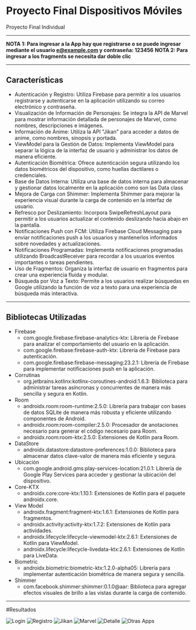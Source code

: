 # Proyecto Final Dispositivos Móviles

Proyecto Final Individual

---

**NOTA 1: Para ingresar a la App hay que registrarse o se puede ingresar mediante el usuario e@example.com y contraseña: 123456**
**NOTA 2: Para ingresar a los fragments se necesita dar doble clic**

---

## Características

- Autenticación y Registro: Utiliza Firebase para permitir a los usuarios registrarse y autenticarse en la aplicación utilizando su correo electrónico y contraseña.
- Visualización de Información de Personajes: Se integra la API de Marvel para mostrar información detallada de personajes de Marvel, como nombres, descripciones e imágenes.
- Información de Anime: Utiliza la API "Jikan" para acceder a datos de anime, como nombres, sinopsis y portada.
- ViewModel para la Gestión de Datos: Implementa ViewModel para separar la lógica de la interfaz de usuario y administrar los datos de manera eficiente.
- Autenticación Biométrica: Ofrece autenticación segura utilizando los datos biométricos del dispositivo, como huellas dactilares o credenciales.
- Base de Datos Interna: Utiliza una base de datos interna para almacenar y gestionar datos localmente en la aplicación como son las Data class
- Mejora de Carga con Shimmer: Implementa Shimmer para mejorar la experiencia visual durante la carga de contenido en la interfaz de usuario.
- Refresco por Deslizamiento: Incorpora SwipeRefreshLayout para permitir a los usuarios actualizar el contenido deslizando hacia abajo en la pantalla.
- Notificaciones Push con FCM: Utiliza Firebase Cloud Messaging para enviar notificaciones push a los usuarios y mantenerlos informados sobre novedades y actualizaciones.
- Notificaciones Programadas: Implementa notificaciones programadas utilizando BroadcastReceiver para recordar a los usuarios eventos importantes o tareas pendientes.
- Uso de Fragmentos: Organiza la interfaz de usuario en fragmentos para crear una experiencia fluida y modular.
- Búsqueda por Voz a Texto: Permite a los usuarios realizar búsquedas en Google utilizando la función de voz a texto para una experiencia de búsqueda más interactiva.

---

## Bibliotecas Utilizadas

- Firebase
  - com.google.firebase:firebase-analytics-ktx: Librería de Firebase para analizar el comportamiento del usuario en la aplicación.
  - com.google.firebase:firebase-auth-ktx: Librería de Firebase para autenticación.
  - com.google.firebase:firebase-messaging:23.2.1: Librería de Firebase para implementar notificaciones push en la aplicación.
- Corrutinas
  - org.jetbrains.kotlinx:kotlinx-coroutines-android:1.6.3: Biblioteca para administrar tareas asíncronas y concurrentes de manera más sencilla y segura en Kotlin.
- Room
  - androidx.room:room-runtime:2.5.0: Librería para trabajar con bases de datos SQLite de manera más robusta y eficiente utilizando componentes de Android.
  - androidx.room:room-compiler:2.5.0: Procesador de anotaciones necesario para generar el código necesario para Room.
  - androidx.room:room-ktx:2.5.0: Extensiones de Kotlin para Room.
- DataStore
  - androidx.datastore:datastore-preferences:1.0.0: Biblioteca para almacenar datos clave-valor de manera más eficiente y segura.
- Ubicación
  - com.google.android.gms:play-services-location:21.0.1: Librería de Google Play Services para acceder y gestionar la ubicación del dispositivo.
- Core-KTX
  - androidx.core:core-ktx:1.10.1: Extensiones de Kotlin para el paquete androidx.core.
- View Model
  - androidx.fragment:fragment-ktx:1.6.1: Extensiones de Kotlin para fragmentos.
  - androidx.activity:activity-ktx:1.7.2: Extensiones de Kotlin para actividades.
  - androidx.lifecycle:lifecycle-viewmodel-ktx:2.6.1: Extensiones de Kotlin para ViewModel.
  - androidx.lifecycle:lifecycle-livedata-ktx:2.6.1: Extensiones de Kotlin para LiveData.
- Biometric
  - androidx.biometric:biometric-ktx:1.2.0-alpha05: Librería para implementar autenticación biométrica de manera segura y sencilla.
- Shimmer
  - com.facebook.shimmer:shimmer:0.1.0@aar: Biblioteca para agregar efectos visuales de brillo a las vistas durante la carga de contenido.
 ---
 #Resultados

![Login](https://github.com/ErickSebas18/DispositivosMoviles/blob/proyecto/assets/Detalle.png)
![Registro](https://github.com/ErickSebas18/DispositivosMoviles/blob/proyecto/assets/Registro.png)
![Jikan](https://github.com/ErickSebas18/DispositivosMoviles/blob/proyecto/assets/Jikan.png)
![Marvel](https://github.com/ErickSebas18/DispositivosMoviles/blob/proyecto/assets/Marvel.png)
![Detalle](https://github.com/ErickSebas18/DispositivosMoviles/blob/proyecto/assets/Detalle.png)
![Otras Apps](https://github.com/ErickSebas18/DispositivosMoviles/blob/proyecto/assets/Otras%20Apps.png)

